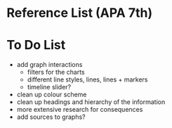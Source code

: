 # Reference List (APA 7th)


# To Do List
- add graph interactions
    - filters for the charts
    - different line styles, lines, lines + markers
    - timeline slider?
- clean up colour scheme
- clean up headings and hierarchy of the information
- more extensive research for consequences
- add sources to graphs?